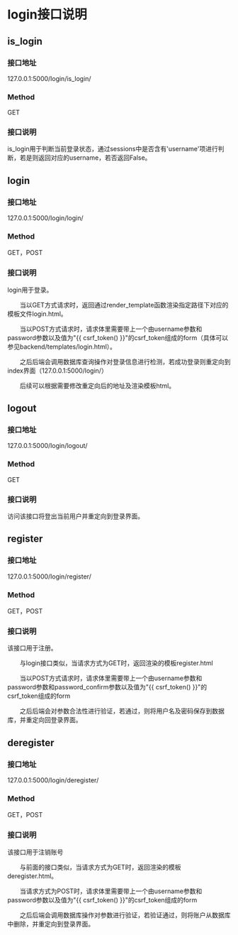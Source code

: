 # login接口说明
## is_login

### 接口地址
127.0.0.1:5000/login/is_login/
### Method
GET  
### 接口说明
is_login用于判断当前登录状态，通过sessions中是否含有'username'项进行判断，若是则返回对应的username，若否返回False。
## login
### 接口地址
127.0.0.1:5000/login/login/
### Method
GET，POST
### 接口说明
login用于登录。  

&ensp;&ensp;&ensp;&ensp;当以GET方式请求时，返回通过render_template函数渲染指定路径下对应的模板文件login.html。  

&ensp;&ensp;&ensp;&ensp;当以POST方式请求时，请求体里需要带上一个由username参数和password参数以及值为"{{ csrf_token() }}"的csrf_token组成的form（具体可以参见backend/templates/login.html）。  

&ensp;&ensp;&ensp;&ensp;之后后端会调用数据库查询操作对登录信息进行检测，若成功登录则重定向到index界面（127.0.0.1:5000/login/）  

&ensp;&ensp;&ensp;&ensp;后续可以根据需要修改重定向后的地址及渲染模板html。
## logout
### 接口地址
127.0.0.1:5000/login/logout/
### Method
GET
### 接口说明
访问该接口将登出当前用户并重定向到登录界面。
## register
### 接口地址
127.0.0.1:5000/login/register/
### Method
GET，POST
### 接口说明
该接口用于注册。  

&ensp;&ensp;&ensp;&ensp;与login接口类似，当请求方式为GET时，返回渲染的模板register.html  

&ensp;&ensp;&ensp;&ensp;当以POST方式请求时，请求体里需要带上一个由username参数和password参数和password_confirm参数以及值为"{{ csrf_token() }}"的csrf_token组成的form  

&ensp;&ensp;&ensp;&ensp;之后后端会对参数合法性进行验证，若通过，则将用户名及密码保存到数据库，并重定向回登录界面。
## deregister
### 接口地址
127.0.0.1:5000/login/deregister/
### Method
GET，POST
### 接口说明
该接口用于注销账号  

&ensp;&ensp;&ensp;&ensp;与前面的接口类似，当请求方式为GET时，返回渲染的模板deregister.html。  

&ensp;&ensp;&ensp;&ensp;当请求方式为POST时，请求体里需要带上一个由username参数和password参数以及值为"{{ csrf_token() }}"的csrf_token组成的form  

&ensp;&ensp;&ensp;&ensp;之后后端会调用数据库操作对参数进行验证，若验证通过，则将账户从数据库中删除，并重定向到登录界面。
